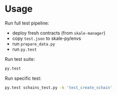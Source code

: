 # Usage

Run full test pipeline:

- deploy fresh contracts (from `skale-manager`)
- copy `test.json` to skale-py/envs
- run `prepare_data.py`
- run `py.test`


Run test suite:
```bash
py.test
```

Run specific test:
```bash
py.test schains_test.py -k 'test_create_schain'
```

